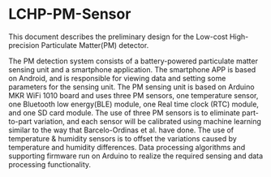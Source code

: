 # LCHP-PM-Sensor

This document describes the preliminary design for the Low-cost High-precision Particulate Matter(PM) detector.


The PM detection system consists of a battery-powered particulate matter sensing unit and a smartphone application. The smartphone APP is based on Android, and is responsible for viewing data and setting some parameters for the sensing unit. The PM sensing unit is based on Arduino MKR WiFi 1010 board and uses three PM sensors, one temperature sensor, one Bluetooth low energy(BLE) module, one Real time clock (RTC) module, and one SD card module. The use of three PM sensors is to eliminate part-to-part variation, and each sensor will be calibrated using machine learning similar to the way that Barcelo-Ordinas et al. have done. The use of temperature & humidity sensors is to offset the variations caused by temperature and humidity differences. Data processing algorithms and supporting firmware run on Arduino to realize the required sensing and data processing functionality.
